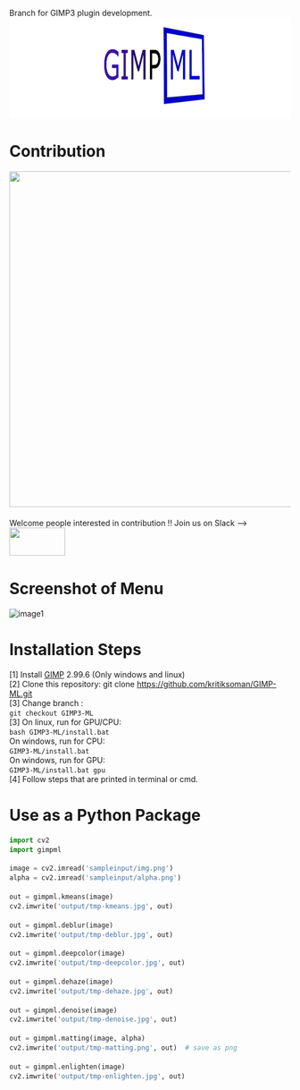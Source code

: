Branch for GIMP3 plugin development. <br>
<img src="https://github.com/kritiksoman/tmp/blob/master/cover.png" width="1280" height="180"> <br>

# Contribution 
[<img src="http://img.youtube.com/vi/vFFNp0xhEiU/0.jpg" width="800" height="600">](http://www.youtube.com/watch?v=vFFNp0xhEiU)<br> <br>
Welcome people interested in contribution !! 
Join us on Slack --> [<img src="https://woocommerce.com/wp-content/uploads/2015/02/Slack_RGB.png" width="100" height="50">](https://join.slack.com/t/gimp-mlworkspace/shared_invite/zt-rbaxvztx-GRvj941idw3sQ0trS686YA)<br>

# Screenshot of Menu
![image1](https://github.com/kritiksoman/GIMP-ML/blob/GIMP3-ML/screenshot.png)

# Installation Steps
[1] Install [GIMP](https://www.gimp.org/downloads/devel/) 2.99.6  (Only windows and linux) <br>
[2] Clone this repository: git clone https://github.com/kritiksoman/GIMP-ML.git <br>
[3] Change branch : <br>
```git checkout GIMP3-ML``` <br>
[3] On linux, run for GPU/CPU: <br>
```bash GIMP3-ML/install.bat```<br>
On windows, run for CPU: <br>
```GIMP3-ML/install.bat```<br>
On windows, run for GPU: <br>
```GIMP3-ML/install.bat gpu```<br>
[4] Follow steps that are printed in terminal or cmd. <br>


# Use as a Python Package
```Python
import cv2
import gimpml

image = cv2.imread('sampleinput/img.png')
alpha = cv2.imread('sampleinput/alpha.png')

out = gimpml.kmeans(image)
cv2.imwrite('output/tmp-kmeans.jpg', out)

out = gimpml.deblur(image)
cv2.imwrite('output/tmp-deblur.jpg', out)

out = gimpml.deepcolor(image)
cv2.imwrite('output/tmp-deepcolor.jpg', out)

out = gimpml.dehaze(image)
cv2.imwrite('output/tmp-dehaze.jpg', out)

out = gimpml.denoise(image)
cv2.imwrite('output/tmp-denoise.jpg', out)

out = gimpml.matting(image, alpha)
cv2.imwrite('output/tmp-matting.png', out)  # save as png

out = gimpml.enlighten(image)
cv2.imwrite('output/tmp-enlighten.jpg', out)

```
